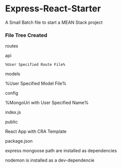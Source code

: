 # Express-React-Starter
A Small Batch file to start a MEAN Stack project


### File Tree Created
routes

  api
  
    %User Specified Route File%
models

  %User Specified Model File%
  
config

  %MongoUri with User Specified Name%
  
index.js

public

  React App with CRA Template
  
package.json

  express mongoose path are installed as dependencies
  
  nodemon is installed as a dev-dependencie
  
